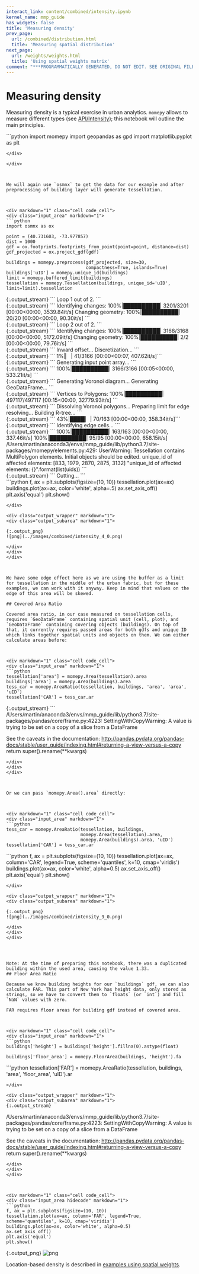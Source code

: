 ```yaml
---
interact_link: content/combined/intensity.ipynb
kernel_name: mmp_guide
has_widgets: false
title: 'Measuring density'
prev_page:
  url: /combined/distribution.html
  title: 'Measuring spatial distribution'
next_page:
  url: /weights/weights.html
  title: 'Using spatial weights matrix'
comment: "***PROGRAMMATICALLY GENERATED, DO NOT EDIT. SEE ORIGINAL FILES IN /content***"
---
```



# Measuring density

Measuring density is a typical exercise in urban analytics. `momepy` allows to measure different types (see [API/Intensity](https://docs.momepy.org/en/latest/api.html#intensity)); this notebook will outline the main principles.



<div markdown="1" class="cell code_cell">
<div class="input_area" markdown="1">
```python
import momepy
import geopandas as gpd
import matplotlib.pyplot as plt

```
</div>

</div>



We will again use `osmnx` to get the data for our example and after preprocessing of building layer will generate tessellation.



<div markdown="1" class="cell code_cell">
<div class="input_area" markdown="1">
```python
import osmnx as ox

point = (40.731603, -73.977857)
dist = 1000
gdf = ox.footprints.footprints_from_point(point=point, distance=dist)
gdf_projected = ox.project_gdf(gdf)

buildings = momepy.preprocess(gdf_projected, size=30,
                              compactness=True, islands=True)
buildings['uID'] = momepy.unique_id(buildings)
limit = momepy.buffered_limit(buildings)
tessellation = momepy.Tessellation(buildings, unique_id='uID', limit=limit).tessellation

```
</div>

<div class="output_wrapper" markdown="1">
<div class="output_subarea" markdown="1">
{:.output_stream}
```
Loop 1 out of 2.
```
</div>
</div>
<div class="output_wrapper" markdown="1">
<div class="output_subarea" markdown="1">
{:.output_stream}
```
Identifying changes: 100%|██████████| 3201/3201 [00:00<00:00, 3539.84it/s]
Changing geometry: 100%|██████████| 20/20 [00:00<00:00, 90.30it/s]
```
</div>
</div>
<div class="output_wrapper" markdown="1">
<div class="output_subarea" markdown="1">
{:.output_stream}
```
Loop 2 out of 2.
```
</div>
</div>
<div class="output_wrapper" markdown="1">
<div class="output_subarea" markdown="1">
{:.output_stream}
```
Identifying changes: 100%|██████████| 3168/3168 [00:00<00:00, 5172.09it/s]
Changing geometry: 100%|██████████| 2/2 [00:00<00:00, 79.76it/s]
```
</div>
</div>
<div class="output_wrapper" markdown="1">
<div class="output_subarea" markdown="1">
{:.output_stream}
```
Inward offset...
Discretization...
```
</div>
</div>
<div class="output_wrapper" markdown="1">
<div class="output_subarea" markdown="1">
{:.output_stream}
```
  1%|▏         | 41/3166 [00:00<00:07, 407.62it/s]```
</div>
</div>
<div class="output_wrapper" markdown="1">
<div class="output_subarea" markdown="1">
{:.output_stream}
```
Generating input point array...
```
</div>
</div>
<div class="output_wrapper" markdown="1">
<div class="output_subarea" markdown="1">
{:.output_stream}
```
100%|██████████| 3166/3166 [00:05<00:00, 533.21it/s]
```
</div>
</div>
<div class="output_wrapper" markdown="1">
<div class="output_subarea" markdown="1">
{:.output_stream}
```
Generating Voronoi diagram...
Generating GeoDataFrame...
```
</div>
</div>
<div class="output_wrapper" markdown="1">
<div class="output_subarea" markdown="1">
{:.output_stream}
```
Vertices to Polygons: 100%|██████████| 497117/497117 [00:15<00:00, 32779.93it/s]
```
</div>
</div>
<div class="output_wrapper" markdown="1">
<div class="output_subarea" markdown="1">
{:.output_stream}
```
Dissolving Voronoi polygons...
Preparing limit for edge resolving...
Building R-tree...
```
</div>
</div>
<div class="output_wrapper" markdown="1">
<div class="output_subarea" markdown="1">
{:.output_stream}
```
 43%|████▎     | 70/163 [00:00<00:00, 358.34it/s]```
</div>
</div>
<div class="output_wrapper" markdown="1">
<div class="output_subarea" markdown="1">
{:.output_stream}
```
Identifying edge cells...
```
</div>
</div>
<div class="output_wrapper" markdown="1">
<div class="output_subarea" markdown="1">
{:.output_stream}
```
100%|██████████| 163/163 [00:00<00:00, 337.46it/s]
100%|██████████| 95/95 [00:00<00:00, 658.15it/s]
/Users/martin/anaconda3/envs/mmp_guide/lib/python3.7/site-packages/momepy/elements.py:429: UserWarning: Tessellation contains MultiPolygon elements. Initial objects should be edited. unique_id of affected elements: [833, 1979, 2870, 2875, 3132]
  "unique_id of affected elements: {}".format(list(uids))
```
</div>
</div>
<div class="output_wrapper" markdown="1">
<div class="output_subarea" markdown="1">
{:.output_stream}
```
Cutting...
```
</div>
</div>
</div>



<div markdown="1" class="cell code_cell">
<div class="input_area hidecode" markdown="1">
```python
f, ax = plt.subplots(figsize=(10, 10))
tessellation.plot(ax=ax)
buildings.plot(ax=ax, color='white', alpha=.5)
ax.set_axis_off()
plt.axis('equal')
plt.show()

```
</div>

<div class="output_wrapper" markdown="1">
<div class="output_subarea" markdown="1">

{:.output_png}
![png](../images/combined/intensity_4_0.png)

</div>
</div>
</div>



We have some edge effect here as we are using the buffer as a limit for tessellation in the middle of the urban fabric, but for these examples, we can work with it anyway. Keep in mind that values on the edge of this area will be skewed.

## Covered Area Ratio

Covered area ratio, in our case measured on tessellation cells, requires `GeoDataFrame` containing spatial unit (cell, plot), and `GeoDataFrame` containing covering objects (buildings). On top of that, it currently requires passed areas for both gdfs and unique ID which links together spatial units and objects on them. We can either calculate areas before:



<div markdown="1" class="cell code_cell">
<div class="input_area" markdown="1">
```python
tessellation['area'] = momepy.Area(tessellation).area
buildings['area'] = momepy.Area(buildings).area
tess_car = momepy.AreaRatio(tessellation, buildings, 'area', 'area', 'uID')
tessellation['CAR'] = tess_car.ar

```
</div>

<div class="output_wrapper" markdown="1">
<div class="output_subarea" markdown="1">
{:.output_stream}
```
/Users/martin/anaconda3/envs/mmp_guide/lib/python3.7/site-packages/pandas/core/frame.py:4223: SettingWithCopyWarning: 
A value is trying to be set on a copy of a slice from a DataFrame

See the caveats in the documentation: http://pandas.pydata.org/pandas-docs/stable/user_guide/indexing.html#returning-a-view-versus-a-copy
  return super().rename(**kwargs)
```
</div>
</div>
</div>



Or we can pass `momepy.Area().area` directly:



<div markdown="1" class="cell code_cell">
<div class="input_area" markdown="1">
```python
tess_car = momepy.AreaRatio(tessellation, buildings,
                            momepy.Area(tessellation).area,
                            momepy.Area(buildings).area, 'uID')
tessellation['CAR'] = tess_car.ar

```
</div>

</div>



<div markdown="1" class="cell code_cell">
<div class="input_area hidecode" markdown="1">
```python
f, ax = plt.subplots(figsize=(10, 10))
tessellation.plot(ax=ax, column='CAR', legend=True, scheme='quantiles', k=10, cmap='viridis')
buildings.plot(ax=ax, color='white', alpha=0.5)
ax.set_axis_off()
plt.axis('equal')
plt.show()

```
</div>

<div class="output_wrapper" markdown="1">
<div class="output_subarea" markdown="1">

{:.output_png}
![png](../images/combined/intensity_9_0.png)

</div>
</div>
</div>




Note: At the time of preparing this notebook, there was a duplicated building within the used area, causing the value 1.33.
## Floor Area Ratio

Because we know building heights for our `buildings` gdf, we can also calculate FAR. This part of New York has height data, only stored as strings, so we have to convert them to `floats` (or `int`) and fill `NaN` values with zero.

FAR requires floor areas for building gdf instead of covered area.



<div markdown="1" class="cell code_cell">
<div class="input_area" markdown="1">
```python
buildings['height'] = buildings['height'].fillna(0).astype(float)

buildings['floor_area'] = momepy.FloorArea(buildings, 'height').fa

```
</div>

</div>



<div markdown="1" class="cell code_cell">
<div class="input_area" markdown="1">
```python
tessellation['FAR'] = momepy.AreaRatio(tessellation, buildings,
                                       'area', 'floor_area', 'uID').ar

```
</div>

<div class="output_wrapper" markdown="1">
<div class="output_subarea" markdown="1">
{:.output_stream}
```
/Users/martin/anaconda3/envs/mmp_guide/lib/python3.7/site-packages/pandas/core/frame.py:4223: SettingWithCopyWarning: 
A value is trying to be set on a copy of a slice from a DataFrame

See the caveats in the documentation: http://pandas.pydata.org/pandas-docs/stable/user_guide/indexing.html#returning-a-view-versus-a-copy
  return super().rename(**kwargs)
```
</div>
</div>
</div>



<div markdown="1" class="cell code_cell">
<div class="input_area hidecode" markdown="1">
```python
f, ax = plt.subplots(figsize=(10, 10))
tessellation.plot(ax=ax, column='FAR', legend=True, scheme='quantiles', k=10, cmap='viridis')
buildings.plot(ax=ax, color='white', alpha=0.5)
ax.set_axis_off()
plt.axis('equal')
plt.show()

```
</div>

<div class="output_wrapper" markdown="1">
<div class="output_subarea" markdown="1">

{:.output_png}
![png](../images/combined/intensity_13_0.png)

</div>
</div>
</div>



Location-based density is described in [examples using spatial weights](weights/examples).

